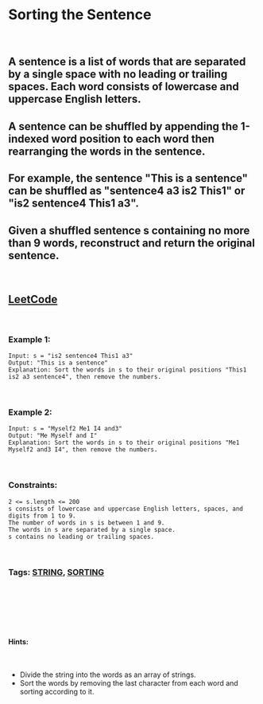 # Sorting the Sentence

<br>

## A sentence is a list of words that are separated by a single space with no leading or trailing spaces. Each word consists of lowercase and uppercase English letters.

## A sentence can be shuffled by appending the 1-indexed word position to each word then rearranging the words in the sentence.

## For example, the sentence "This is a sentence" can be shuffled as "sentence4 a3 is2 This1" or "is2 sentence4 This1 a3".
## Given a shuffled sentence s containing no more than 9 words, reconstruct and return the original sentence.

<br>

## [LeetCode](https://leetcode.com/problems/sorting-the-sentence/)

<br>

### Example 1:
```
Input: s = "is2 sentence4 This1 a3"
Output: "This is a sentence"
Explanation: Sort the words in s to their original positions "This1 is2 a3 sentence4", then remove the numbers.
```
<br>

### Example 2:
```
Input: s = "Myself2 Me1 I4 and3"
Output: "Me Myself and I"
Explanation: Sort the words in s to their original positions "Me1 Myself2 and3 I4", then remove the numbers.
``` 
<br>

### Constraints:
```
2 <= s.length <= 200
s consists of lowercase and uppercase English letters, spaces, and digits from 1 to 9.
The number of words in s is between 1 and 9.
The words in s are separated by a single space.
s contains no leading or trailing spaces.
```

<br>

### Tags: [STRING](https://leetcode.com/tag/string/), [SORTING](https://leetcode.com/tag/sorting/)

<br>
<br>
<br>
<br>
<br>

#### Hints:
<br>

- Divide the string into the words as an array of strings.
- Sort the words by removing the last character from each word and sorting according to it.
